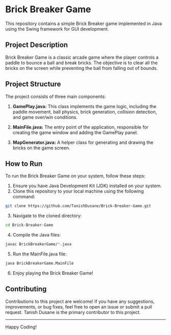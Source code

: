 # Brick Breaker Game

This repository contains a simple Brick Breaker game implemented in Java using the Swing framework for GUI development.

## Project Description

Brick Breaker Game is a classic arcade game where the player controls a paddle to bounce a ball and break bricks. The objective is to clear all the bricks on the screen while preventing the ball from falling out of bounds.

## Project Structure

The project consists of three main components:

1. **GamePlay.java:** This class implements the game logic, including the paddle movement, ball physics, brick generation, collision detection, and game over/win conditions.

2. **MainFile.java:** The entry point of the application, responsible for creating the game window and adding the GamePlay panel.

3. **MapGenerator.java:** A helper class for generating and drawing the bricks on the game screen.

## How to Run

To run the Brick Breaker Game on your system, follow these steps:

1. Ensure you have Java Development Kit (JDK) installed on your system.
2. Clone this repository to your local machine using the following command:

```bash
git clone https://github.com/TanishDusane/Brick-Breaker-Game.git
```

3. Navigate to the cloned directory:

```bash
cd Brick-Breaker-Game
```

4. Compile the Java files:

```bash
javac BrickBreakerGame/*.java
```

5. Run the MainFile.java file:

```bash
java BrickBreakerGame.MainFile
```

6. Enjoy playing the Brick Breaker Game!


## Contributing
Contributions to this project are welcome! If you have any suggestions, improvements, or bug fixes, feel free to open an issue or submit a pull request. Tanish Dusane is the primary contributor to this project.

----

Happy Coding!
